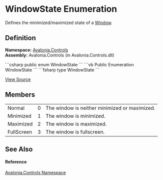 # WindowState Enumeration


Defines the minimized/maximized state of a <a href="T_Avalonia_Controls_Window">Window</a>.



## Definition
**Namespace:** <a href="N_Avalonia_Controls">Avalonia.Controls</a>  
**Assembly:** Avalonia.Controls (in Avalonia.Controls.dll)

<Tabs groupId="api-code-preview">
<TabItem value="csharp" label="C#">
```csharp
public enum WindowState
```
</TabItem>
<TabItem value="vb" label="VB">
```vb
Public Enumeration WindowState
```
</TabItem>
<TabItem value="fsharp" label="F#">
```fsharp
type WindowState
```
</TabItem>
</Tabs>



<a href="https://github.com/AvaloniaUI/Avalonia/tree/master/src/Avalonia.Controls/WindowState.cs" title="View the source code">View Source</a>



## Members
<table>
<tr>
<td>Normal</td>
<td>0</td>
<td>The window is neither minimized or maximized.</td>
</tr>
<tr>
<td>Minimized</td>
<td>1</td>
<td>The window is minimized.</td>
</tr>
<tr>
<td>Maximized</td>
<td>2</td>
<td>The window is maximized.</td>
</tr>
<tr>
<td>FullScreen</td>
<td>3</td>
<td>The window is fullscreen.</td>
</tr>
</table>

## See Also


#### Reference
<a href="N_Avalonia_Controls">Avalonia.Controls Namespace</a>  

